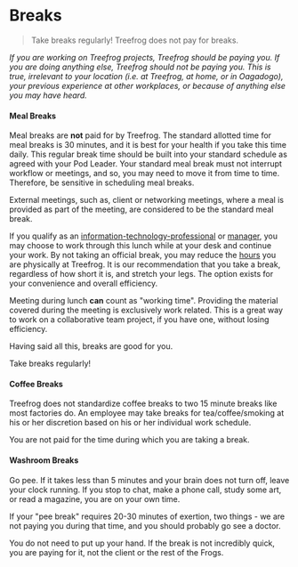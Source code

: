 # Breaks

> Take breaks regularly! Treefrog does not pay for breaks.

*If you are working on Treefrog projects, Treefrog should be paying you. If you are doing anything else, Treefrog should not be paying you. This is true, irrelevant to your location (i.e. at Treefrog, at home, or in Oagadogo), your previous experience at other workplaces, or because of anything else you may have heard.*

#### Meal Breaks

Meal breaks are **not** paid for by Treefrog. The standard allotted time for meal breaks is 30 minutes, and it is best for your health if you take this time daily. This regular break time should be built into your standard schedule as agreed with your Pod Leader. Your standard meal break must not interrupt workflow or meetings, and so, you may need to move it from time to time. Therefore, be sensitive in scheduling meal breaks.

External meetings, such as, client or networking meetings, where a meal is provided as part of the meeting, are considered to be the standard meal break.

If you qualify as an [information-technology-professional](manual/information-technology-professional.md) or [manager](manual/manager.md), you may choose to work through this lunch while at your desk and continue your work. By not taking an official break, you may reduce the [hours](hours.md) you are physically at Treefrog. It is our recommendation that you take a break, regardless of how short it is, and stretch your legs. The option exists for your convenience and overall efficiency.

Meeting during lunch **can** count as "working time". Providing the material covered during the meeting is exclusively work related. This is a great way to work on a collaborative team project, if you have one, without losing efficiency.

Having said all this, breaks are good for you. 

Take breaks regularly!

#### Coffee Breaks

Treefrog does not standardize coffee breaks to two 15 minute breaks like most factories do. An employee may take breaks for tea/coffee/smoking at his or her discretion based on his or her individual work schedule.

You are not paid for the time during which you are taking a break.

#### Washroom Breaks

Go pee. If it takes less than 5 minutes and your brain does not turn off, leave your clock running. If you stop to chat, make a phone call, study some art, or read a magazine, you are on your own time.

If your "pee break" requires 20-30 minutes of exertion, two things - we are not paying you during that time, and you should probably go see a doctor.

You do not need to put up your hand. If the break is not incredibly quick, you are paying for it, not the client or the rest of the Frogs.

